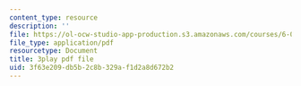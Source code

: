 ```yaml
---
content_type: resource
description: ''
file: https://ol-ocw-studio-app-production.s3.amazonaws.com/courses/6-02-introduction-to-eecs-ii-digital-communication-systems-fall-2012/3f63e209db5b2c8b329af1d2a8d672b2_WafWLM41pQ0.pdf
file_type: application/pdf
resourcetype: Document
title: 3play pdf file
uid: 3f63e209-db5b-2c8b-329a-f1d2a8d672b2
---
```


